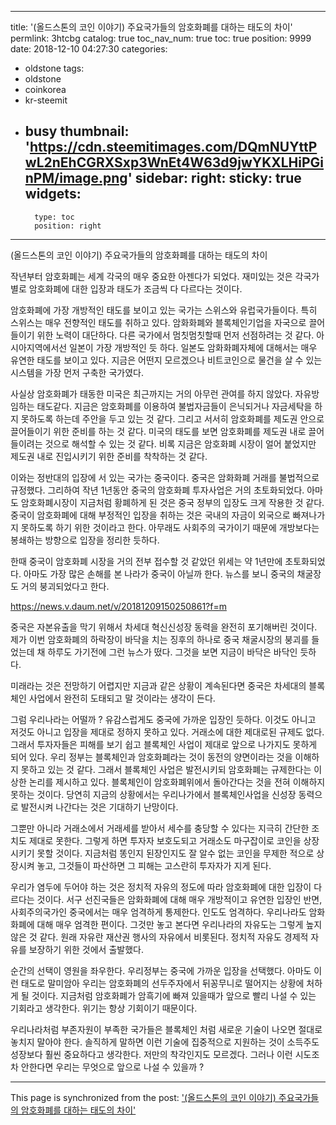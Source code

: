 
---
title: '(올드스톤의 코인 이야기) 주요국가들의 암호화폐를 대하는 태도의 차이'
permlink: 3htcbg
catalog: true
toc_nav_num: true
toc: true
position: 9999
date: 2018-12-10 04:27:30
categories:
- oldstone
tags:
- oldstone
- coinkorea
- kr-steemit
- busy
thumbnail: 'https://cdn.steemitimages.com/DQmNUYttPwL2nEhCGRXSxp3WnEt4W63d9jwYKXLHiPGinPM/image.png'
sidebar:
    right:
        sticky: true
widgets:
    -
        type: toc
        position: right
---


(올드스톤의 코인 이야기) 주요국가들의 암호화폐를 대하는 태도의 차이

작년부터 암호화폐는 세계 각국의 매우 중요한 아젠다가 되었다. 재미있는 것은 각국가별로 암호화폐에 대한 입장과 태도가 조금씩 다 다르다는 것이다. 

암호화폐에 가장 개방적인 태도를 보이고 있는 국가는 스위스와 유럽국가들이다. 특히 스위스는 매우 전향적인 태도를 취하고 있다. 암화화폐와 블록체인기업을 자국으로 끌어들이기 위한 노력이 대단하다. 다른 국가에서 멈칫멈칫할때 먼저 선점하려는 것 같다. 아시아지역에서선 일본이 가장 개방적인 듯 하다. 일본도 암화화폐자체에 대해서는 매우 유연한 태도를 보이고 있다. 지금은 어떤지 모르겠으나 비트코인으로 물건을 살 수 있는 시스템을 가장 먼저 구축한 국가였다. 

사실상 암호화폐가 태동한 미국은 최근까지는 거의 아무런 관여를 하지 않았다. 자유방임하는 태도같다. 지금은 암호화폐를 이용하여 불법자금들이 은닉되거나 자금세탁을 하지 못하도록 하는데 주안을 두고 있는 것 같다. 그리고 서서히 암호화폐를 제도권 안으로 끌어들이기 위한 준비를 하는 것 같다. 미국의 태도를 보면 암호화폐를 제도권 내로 끌어들이려는 것으로 해석할 수 있는 것 같다. 비록 지금은 암호화폐 시장이 얼어 붙었지만 제도권 내로 진입시키기 위한 준비를 착착하는 것 같다. 

이와는 정반대의 입장에 서 있는 국가는 중국이다. 중국은 암화화폐 거래를 불법적으로 규정했다. 그리하여 작년 1년동안 중국의 암호화폐 투자사업은 거의 초토화되었다. 아마도 암호화폐시장이 지금처럼 황폐하게 된 것은 중국 정부의 입장도 크게 작용한 것 같다. 중국이 암호화폐에 대해 부정적인 입장을 취하는 것은 국내의 자금이 외국으로 빠져나가지 못하도록 하기 위한 것이라고 한다. 아무래도 사회주의 국가이기 때문에 개방보다는 봉쇄하는 방향으로 입장을 정리한 듯하다. 

한때 중국이 암호화폐 시장을 거의 전부 접수할 것 같았던 위세는 약 1년만에 초토화되었다. 아마도 가장 많은 손해를 본 나라가 중국이 아닐까 한다. 뉴스를 보니 중국의 채굴장도 거의 붕괴되었다고 한다. 

https://news.v.daum.net/v/20181209150250861?f=m

중국은 자본유출을 막기 위해서 차세대 혁신신성장 동력을 완전히 포기해버린 것이다. 제가 이번 암호화폐의 하락장이 바닥을 치는 징후의 하나로 중국 채굴시장의 붕괴를 들었는데 채 하루도 가기전에 그런 뉴스가 떴다. 그것을 보면 지금이 바닥은 바닥인 듯하다. 

미래라는 것은 전망하기 어렵지만 지금과 같은 상황이 계속된다면 중국은 차세대의 블록체인 사업에서 완전히 도태되고 말 것이라는 생각이 든다. 

그럼 우리나라는 어떨까 ? 유감스럽게도 중국에 가까운 입장인 듯하다. 이것도 아니고 저것도 아니고 입장을 제대로 정하지 못하고 있다. 거래소에 대한 제대로된 규제도 없다. 그래서 투자자들은 피해를 보기 쉽고 블록체인 사업이 제대로 앞으로 나가지도 못하게 되어 있다. 우리 정부는 블록체인과 암호화폐라는 것이 동전의 양면이라는 것을 이해하지 못하고 있는 것 같다. 그래서 블록체인 사업은 발전시키되 암호화폐는 규제한다는 이상한 논리를 제시하고 있다. 블록체인이 암호화폐위에서 돌아간다는 것을 전혀 이해하지 못하는 것이다. 당연히 지금의 상황에서는 우리나가에서 블록체인사업을 신성장 동력으로 발전시켜 나간다는 것은 기대하기 난망이다. 

그뿐만 아니라 거래소에서 거래세를 받아서 세수를 충당할 수 있다는 지극히 간단한 조치도 제대로 못한다. 그렇게 하면 투자자 보호도되고 거래소도 마구잡이로 코인을 상장시키기 못할 것이다. 지금처럼 똥인지 된장인지도 잘 알수 없는 코인을 무제한 적으로 상장시켜 놓고, 그것들이 파산하면 그 피해는 고스란히 투자자가 지게 된다. 

우리가 염두에 두어야 하는 것은 정치적 자유의 정도에 따라 암호화폐에 대한 입장이 다르다는 것이다. 서구 선진국들은 암화화폐에 대해 매우 개방적이고 유연한 입장인 반면, 사회주의국가인 중국에서는 매우 엄격하게 통제한다. 인도도 엄격하다. 우리나라도 암화화폐에 대해 매우 엄격한 편이다. 그것만 놓고 본다면 우리나라의 자유도는 그렇게 높지 않은 것 같다. 원래 자유란 재산권 행사의 자유에서 비롯된다. 정치적 자유도 경제적 자유를 보장하기 위한 것에서 출발했다. 

순간의 선택이 영원을 좌우한다. 우리정부는 중국에 가까운 입장을 선택했다. 아마도 이런 태도로 말미암아 우리는 암호화폐의 선두주자에서 뒤꽁무니로 떨어지는 상황에 처하게 될 것이다. 지금처럼 암호화폐가 암흑기에 빠져 있을때가 앞으로 빨리 나설 수 있는 기회라고 생각한다. 위기는 항상 기회이기 때문이다. 

우리나라처럼 부존자원이 부족한 국가들은 블록체인 처럼 새로운 기술이 나오면 절대로 놓치지 말아야 한다. 솔직하게 말하면 이런 기술에 집중적으로 지원하는 것이 소득주도 성장보다 훨씬 중요하다고 생각한다. 저만의 착각인지도 모르겠다. 그러나 이런 시도조차 안한다면 우리는 무엇으로 앞으로 나설 수 있을까 ?  

- - -

This page is synchronized from the post: ['(올드스톤의 코인 이야기) 주요국가들의 암호화폐를 대하는 태도의 차이'](https://steemit.com/@oldstone/3htcbg)
